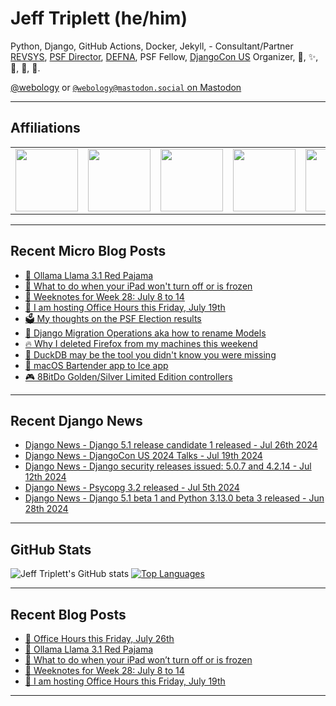 # Jeff Triplett (he/him)

Python, Django, GitHub Actions, Docker, Jekyll,  - Consultant/Partner [REVSYS][], [PSF Director][], [DEFNA][], PSF Fellow, [DjangoCon US][] Organizer, 🏀, ✨, 💪, 🏃, 🤖.

<a href="https://twitter.com/webology">@webology</a> or <a href="https://mastodon.social/@webology" rel="me">`@webology@mastodon.social` on Mastodon</a>

<hr>

## Affiliations

<table border="0">
<tr>
<td><a href="https://github.com/revsys/"><img src="https://avatars.githubusercontent.com/u/308096?s=200&v=4" width="100px"></a></td>
<td><a href="https://github.com/psf/"><img src="https://avatars.githubusercontent.com/u/50630501?s=200&v=4" width="100px"></a></td>
<td><a href="https://github.com/djangocon/"><img src="https://avatars.githubusercontent.com/u/2891658?s=400&&v=4" width="100px"></a></td>
<td><a href="https://github.com/defna/"><img src="https://avatars.githubusercontent.com/u/13454395?s=200&v=4" width="100px"></a></td>
<td><a href="https://github.com/djangopackages/"><img src="https://avatars.githubusercontent.com/u/27385825?s=200&v=4" width="100px"></a></td>
</tr>
</table>

<hr>

## Recent Micro Blog Posts

<!--START_SECTION:micro-posts-->
* [🦙 Ollama Llama 3.1 Red Pajama ](https:&#x2F;&#x2F;micro.webology.dev&#x2F;2024&#x2F;07&#x2F;24&#x2F;ollama-llama-red.html)
* [🔄 What to do when your iPad won&#39;t turn off or is frozen](https:&#x2F;&#x2F;micro.webology.dev&#x2F;2024&#x2F;07&#x2F;21&#x2F;what-to-do.html)
* [📓 Weeknotes for Week 28: July 8 to 14](https:&#x2F;&#x2F;micro.webology.dev&#x2F;2024&#x2F;07&#x2F;20&#x2F;weeknotes-for-week.html)
* [📅 I am hosting Office Hours this Friday, July 19th](https:&#x2F;&#x2F;micro.webology.dev&#x2F;2024&#x2F;07&#x2F;17&#x2F;i-am-hosting.html)
* [🗳️ My thoughts on the PSF Election results](https:&#x2F;&#x2F;micro.webology.dev&#x2F;2024&#x2F;07&#x2F;16&#x2F;my-thoughts-on.html)
* [🐘 Django Migration Operations aka how to rename Models](https:&#x2F;&#x2F;micro.webology.dev&#x2F;2024&#x2F;07&#x2F;15&#x2F;django-migration-operations.html)
* [🔥 Why I deleted Firefox from my machines this weekend](https:&#x2F;&#x2F;micro.webology.dev&#x2F;2024&#x2F;07&#x2F;14&#x2F;why-i-deleted.html)
* [🦆 DuckDB may be the tool you didn&#39;t know you were missing](https:&#x2F;&#x2F;micro.webology.dev&#x2F;2024&#x2F;07&#x2F;12&#x2F;duckdb-may-be.html)
* [🚜 macOS Bartender app to Ice app](https:&#x2F;&#x2F;micro.webology.dev&#x2F;2024&#x2F;07&#x2F;12&#x2F;macos-bartender-app.html)
* [🎮 8BitDo Golden&#x2F;Silver Limited Edition controllers](https:&#x2F;&#x2F;micro.webology.dev&#x2F;2024&#x2F;07&#x2F;11&#x2F;bitdo-goldensilver-limited.html)
<!--END_SECTION:micro-posts-->

<hr>

## Recent Django News

<!--START_SECTION:news-->
* [Django News - Django 5.1 release candidate 1 released - Jul 26th 2024](https:&#x2F;&#x2F;django-news.com&#x2F;issues&#x2F;243)
* [Django News - DjangoCon US 2024 Talks - Jul 19th 2024](https:&#x2F;&#x2F;django-news.com&#x2F;issues&#x2F;242)
* [Django News - Django security releases issued: 5.0.7 and 4.2.14 - Jul 12th 2024](https:&#x2F;&#x2F;django-news.com&#x2F;issues&#x2F;241)
* [Django News - Psycopg 3.2 released - Jul 5th 2024](https:&#x2F;&#x2F;django-news.com&#x2F;issues&#x2F;240)
* [Django News - Django 5.1 beta 1 and Python 3.13.0 beta 3 released - Jun 28th 2024](https:&#x2F;&#x2F;django-news.com&#x2F;issues&#x2F;239)
<!--END_SECTION:news-->

<hr>

## GitHub Stats

![Jeff Triplett's GitHub stats](https://github-readme-stats.vercel.app/api?username=jefftriplett&show_icons=&private_count=true&theme=dracula)  [![Top Languages](https://github-readme-stats.vercel.app/api/top-langs/?username=jefftriplett&layout=compact&theme=dracula)]()

<hr>

## Recent Blog Posts

<!--START_SECTION:posts-->
* [📅 Office Hours this Friday, July 26th](https:&#x2F;&#x2F;jefftriplett.com&#x2F;2024&#x2F;office-hours-this-friday-july-26th&#x2F;)
* [🦙 Ollama Llama 3.1 Red Pajama](https:&#x2F;&#x2F;jefftriplett.com&#x2F;2024&#x2F;ollama-llama-3-1-red-pajama&#x2F;)
* [🔄 What to do when your iPad won’t turn off or is frozen](https:&#x2F;&#x2F;jefftriplett.com&#x2F;2024&#x2F;what-to-do-when-your-ipad-won-t-turn-off-or-is-frozen&#x2F;)
* [📓 Weeknotes for Week 28: July 8 to 14](https:&#x2F;&#x2F;jefftriplett.com&#x2F;2024&#x2F;weeknotes-for-week-28-july-8-to-14&#x2F;)
* [📅 I am hosting Office Hours this Friday, July 19th](https:&#x2F;&#x2F;jefftriplett.com&#x2F;2024&#x2F;i-am-hosting-office-hours-this-friday-july-19th&#x2F;)
<!--END_SECTION:posts-->

<hr>

[DEFNA]: https://www.defna.org/
[DjangoCon US]: http://djangocon.us/
[PSF Director]: https://www.python.org/psf/members/#board-of-directors
[REVSYS]: https://www.revsys.com/
